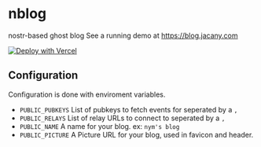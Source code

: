 # nblog
nostr-based ghost blog
See a running demo at https://blog.jacany.com

[![Deploy with Vercel](https://vercel.com/button)](https://vercel.com/new/clone?repository-url=https%3A%2F%2Fgithub.com%2Fjacany%2Fnblog&env=PUBLIC_PUBKEYS,PUBLIC_RELAYS,PUBLIC_NAME,PUBLIC_DESC,PUBLIC_PICTURE&envDescription=nblog%20configuration&envLink=https%3A%2F%2Fgithub.com%2Fjacany%2Fnblog%23configuration&project-name=nblog&repository-name=my-nblog)

## Configuration
Configuration is done with enviroment variables.
* `PUBLIC_PUBKEYS` List of pubkeys to fetch events for seperated by a `,`
* `PUBLIC_RELAYS` List of relay URLs to connect to seperated by a `,`
* `PUBLIC_NAME` A name for your blog. ex: `nym's blog`
* `PUBLIC_PICTURE` A Picture URL for your blog, used in favicon and header.

